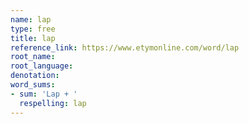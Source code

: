 ```yaml
---
name: lap
type: free
title: lap
reference_link: https://www.etymonline.com/word/lap
root_name: 
root_language: 
denotation: 
word_sums:
- sum: 'Lap + '
  respelling: lap
---
```

